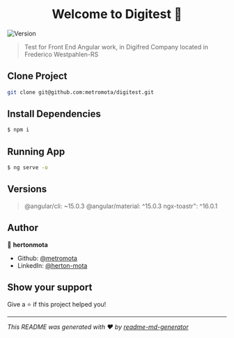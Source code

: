 <h1 align="center">Welcome to Digitest 👋</h1>
<p>
  <img alt="Version" src="https://img.shields.io/badge/version-1.0.0-blue.svg?cacheSeconds=2592000" />
</p>

> Test for Front End Angular work, in Digifred Company located in Frederico Westpahlen-RS

## Clone Project

```sh
git clone git@github.com:metromota/digitest.git
```

## Install Dependencies

```bash
$ npm i
```

## Running App

```bash
$ ng serve -o
```

## Versions

> @angular/cli: ~15.0.3
> @angular/material: ^15.0.3
> ngx-toastr": ^16.0.1

## Author

👤 **hertonmota**

-   Github: [@metromota](https://github.com/metromota)
-   LinkedIn: [@herton-mota](https://linkedin.com/in/herton-mota)

## Show your support

Give a ⭐️ if this project helped you!

---

_This README was generated with ❤️ by [readme-md-generator](https://github.com/kefranabg/readme-md-generator)_
